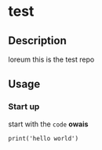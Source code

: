 # test

## Description
loreum this is the test repo

## Usage

### Start up

start with the `code` **owais** 

```
print('hello world')
```
